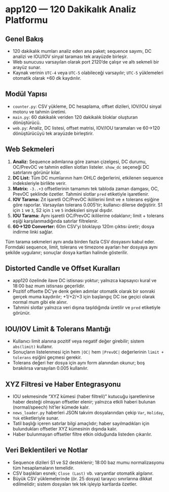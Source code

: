 # app120 — 120 Dakikalık Analiz Platformu

## Genel Bakış
- 120 dakikalık mumları analiz eden ana paket; sequence sayımı, DC analizi ve IOU/IOV sinyal taraması tek arayüzde birleşir.
- Web sunucusu varsayılan olarak port 2120’de çalışır ve altı sekmeli bir arayüz sunar.
- Kaynak verinin `UTC-4` veya `UTC-5` olabileceği varsayılır; `UTC-5` yüklemeleri otomatik olarak +60 dk kaydırılır.

## Modül Yapısı
- `counter.py`: CSV yükleme, DC hesaplama, offset dizileri, IOV/IOU sinyal motoru ve tahmin üretimi.
- `main.py`: 60 dakikalık veriden 120 dakikalık bloklar oluşturan dönüştürücü.
- `web.py`: Analiz, DC listesi, offset matrisi, IOV/IOU taramaları ve 60→120 dönüştürücüyü tek arayüzde birleştirir.

## Web Sekmeleri
1. **Analiz:** Sequence adımlarına göre zaman çizelgesi, DC durumu, OC/PrevOC ve tahmin edilen slotları listeler. `show_dc` seçeneği DC satırlarını görünür kılar.
2. **DC List:** Tüm DC mumlarının ham OHLC değerlerini, etkilenen sequence indeksleriyle birlikte verir.
3. **Matrix:** `-3..+3` offsetlerinin tamamını tek tabloda zaman damgası, OC, PrevOC şeklinde özetler. Tahmini slotlar `pred` etiketiyle işaretlenir.
4. **IOV Tarama:** Zıt işaretli OC/PrevOC ikililerini limit ve ± tolerans eşiğine göre raporlar. Varsayılan tolerans 0.005’tir; kullanıcı dilerse değiştirir. S1 için `1` ve `3`, S2 için `1` ve `5` indeksleri sinyal dışıdır.
5. **IOU Tarama:** Aynı işaretli OC/PrevOC ikililerine odaklanır; limit + tolerans eşiği karşılanmadığında satırlar filtrelenir.
6. **60→120 Converter:** 60m CSV’yi bloklayıp 120m çıktısı üretir; dosya indirme linki sağlar.

Tüm tarama sekmeleri aynı anda birden fazla CSV dosyasını kabul eder. Formdaki sequence, limit, tolerans ve timezone ayarları her dosyaya aynı şekilde uygulanır; sonuçlar dosya kartları halinde gösterilir.

## Distorted Candle ve Offset Kuralları
- app120 özelinde ilave DC istisnası yoktur; yalnızca kapsayıcı kural ve 18:00 baz mum istisnası geçerlidir.
- Pozitif offsette DC’ye denk gelen adımlar otomatik olarak bir sonraki gerçek muma kaydırılır; +1/+2/+3 için başlangıç DC ise geçici olarak normal mum gibi ele alınır.
- Tahmini slotlar yalnızca veri dışına taşıldığında üretilir ve `pred` etiketiyle görünür.

## IOU/IOV Limit & Tolerans Mantığı
- Kullanıcı limit alanına pozitif veya negatif değer girebilir; sistem `abs(limit)` kullanır.
- Sonuçların listelenmesi için hem `|OC|` hem `|PrevOC|` değerlerinin `limit + tolerans` eşiğini geçmesi gerekir.
- Tolerans değeri her dosya için aynı form alanından okunur; boş bırakılırsa varsayılan 0.005 kullanılır.

## XYZ Filtresi ve Haber Entegrasyonu
- IOU sekmesinde “XYZ kümesi (haber filtreli)” kutucuğu işaretlenirse haber desteği olmayan offsetler elenir; yalnızca etkili haberi bulunan (normal/speech) hit’ler kümede kalır.
- `news_loader.py` haberleri JSON takvim dosyalarından çekip `Var`, `Holiday`, `Yok` etiketleriyle sunar.
- Tatil başlığı içeren satırlar bilgi amaçlıdır; haber sayılmadıkları için bulundukları offsetler XYZ kümesinin dışında kalır.
- Haber bulunmayan offsetler filtre etkin olduğunda listeden çıkarılır.

## Veri Beklentileri ve Notlar
- Sequence dizileri S1 ve S2 desteklenir; 18:00 baz mumu normalizasyonu tüm hesaplamaların temelidir.
- CSV başlıkları esnek; `Close (Last)` vb. varyantlar otomatik algılanır.
- Büyük CSV yüklemelerinde (ör. 25 dosya) tarayıcı sınırlarına dikkat edilmelidir; sistem dosyaları tek tek işleyip kartlarda özetler.
